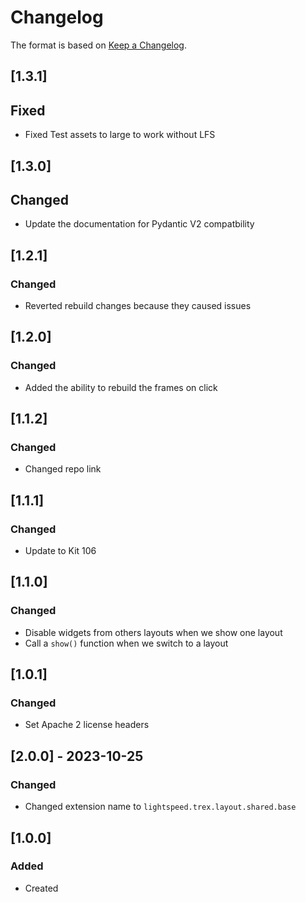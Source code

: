 # Changelog
The format is based on [Keep a Changelog](https://keepachangelog.com/en/1.0.0/).

## [1.3.1]
## Fixed
- Fixed Test assets to large to work without LFS

## [1.3.0]
## Changed
- Update the documentation for Pydantic V2 compatbility

## [1.2.1]
### Changed
- Reverted rebuild changes because they caused issues

## [1.2.0]
### Changed
- Added the ability to rebuild the frames on click

## [1.1.2]
### Changed
- Changed repo link

## [1.1.1]
### Changed
- Update to Kit 106

## [1.1.0]
### Changed
- Disable widgets from others layouts when we show one layout
- Call a `show()` function when we switch to a layout

## [1.0.1]
### Changed
- Set Apache 2 license headers

## [2.0.0] - 2023-10-25
### Changed
- Changed extension name to `lightspeed.trex.layout.shared.base`

## [1.0.0]
### Added
- Created
